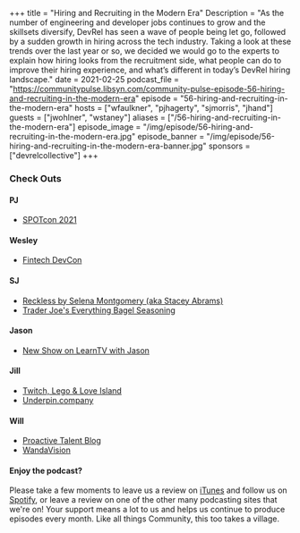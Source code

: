 +++
title = "Hiring and Recruiting in the Modern Era"
Description = "As the number of engineering and developer jobs continues to grow and the skillsets diversify, DevRel has seen a wave of people being let go, followed by a sudden growth in hiring across the tech industry. Taking a look at these trends over the last year or so, we decided we would go to the experts to explain how hiring looks from the recruitment side, what people can do to improve their hiring experience, and what’s different in today’s DevRel hiring landscape."
date = 2021-02-25
podcast_file = "https://communitypulse.libsyn.com/community-pulse-episode-56-hiring-and-recruiting-in-the-modern-era"
episode = "56-hiring-and-recruiting-in-the-modern-era"
hosts = ["wfaulkner", "pjhagerty", "sjmorris", "jhand"]
guests = ["jwohlner", "wstaney"]
aliases = ["/56-hiring-and-recruiting-in-the-modern-era"]
episode_image = "/img/episode/56-hiring-and-recruiting-in-the-modern-era.jpg"
episode_banner = "/img/episode/56-hiring-and-recruiting-in-the-modern-era-banner.jpg"
sponsors = ["devrelcollective"]
+++

### Check Outs

#### PJ

- [SPOTcon 2021](https://spotcon.scoutapm.com/2021/)

#### Wesley
- [Fintech DevCon](https://fintechdevcon.io/#share)

#### SJ

- [Reckless by Selena Montgomery (aka Stacey Abrams)](https://selenamontgomery.com/)
- [Trader Joe's Everything Bagel Seasoning](https://www.traderjoes.com/FearlessFlyer/Article/5768)

#### Jason

- [New Show on LearnTV with Jason](https://jhand.dev/learntv) 

#### Jill

- [Twitch, Lego & Love Island](https://www.twitch.tv/jillwohlner/)
- [Underpin.company](https://www.underpin.company/)

#### Will

- [Proactive Talent Blog](https://proactivetalent.com/blog)
- [WandaVision](https://www.imdb.com/title/tt9140560/)

#### Enjoy the podcast?
Please take a few moments to leave us a review on [iTunes](https://itunes.apple.com/us/podcast/community-pulse/id1218368182?mt=2) and follow us on [Spotify](https://open.spotify.com/show/3I7g5WfMSgpWu38zZMjet?si=565TMb81SaWwrJYbAIeOxQ), or leave a review on one of the other many podcasting sites that we're on! Your support means a lot to us and helps us continue to produce episodes every month. Like all things Community, this too takes a village.
